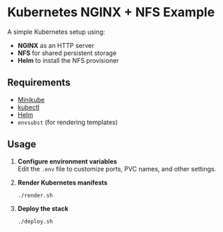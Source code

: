 # Kubernetes NGINX + NFS Example

A simple Kubernetes setup using:

- **NGINX** as an HTTP server
- **NFS** for shared persistent storage
- **Helm** to install the NFS provisioner

## Requirements

- [Minikube](https://minikube.sigs.k8s.io/docs/)
- [kubectl](https://kubernetes.io/docs/tasks/tools/)
- [Helm](https://helm.sh/docs/intro/install/)
- `envsubst` (for rendering templates)

  
## Usage

1. **Configure environment variables**  
   Edit the `.env` file to customize ports, PVC names, and other settings.

2. **Render Kubernetes manifests**

   ```bash
   ./render.sh

3. **Deploy the stack**

   ```bash
   ./deploy.sh
